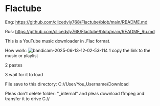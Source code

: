 # Flactube
Eng: https://github.com/clicedvly768/Flactube/blob/main/README.md

Rus: https://github.com/clicedvly768/Flactube/blob/main/README_Ru.md

This is a YouTube music downloader in .Flac format.

How work:
![bandicam-2025-06-13-12-02-53-114](https://github.com/user-attachments/assets/f72cb770-a95f-4b6e-b7dc-0fb0df1a49ff)
1 copy the link to the music or playlist

2 pastes

3 wait for it to load

File save to this directory: C://User/You_Username/Download

Pleas don't delete folder: "_internal" and pleas download ffmpeg and transfer it to drive C://
